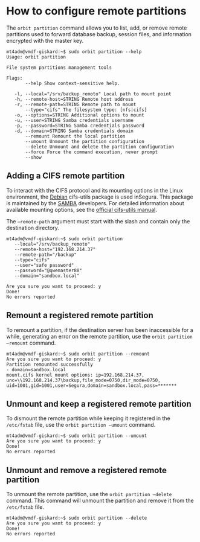# How to configure remote partitions

The `orbit partition` command allows you to list, add, or remove remote partitions used to forward database backup, session files, and information encrypted with the master key.
```
mt4adm@vmdf-giskard:~$ sudo orbit partition --help
Usage: orbit partition

File system partitions management tools

Flags:
       --help Show context-sensitive help.

   -l, --local="/srv/backup_remoto" Local path to mount point
   -h, --remote-host=STRING Remote host address
   -r, --remote-path=STRING Remote path to mount
       --type="cifs" The filesystem type: [nfs|cifs]
   -o, --options=STRING Additional options to mount
   -u, --user=STRING Samba credentials username
   -p, --password=STRING Samba credentials password
   -d, --domain=STRING Samba credentials domain
       --remount Remount the local partition
       --umount Unmount the partition configuration
       --delete Unmount and delete the partition configuration
       --force Force the command execution, never prompt
       --show
``` 
## Adding a CIFS remote partition

To interact with the CIFS protocol and its mounting options in the Linux environment, the [Debian](https://www.debian.org/) cifs-utils package is used inSegura. This package is maintained by the [SAMBA](https://www.samba.org/) developers. For detailed information about available mounting options, see the [official cifs-utils manual](https://wiki.samba.org/index.php/LinuxCIFS_utils).

The `–remote-path` argument must start with the slash and contain only the destination directory.
``` 
mt4adm@vmdf-giskard:~$ sudo orbit partition
   --local="/srv/backup_remoto"
   --remote-host="192.168.214.37"
   --remote-path="/backup"
   --type="cifs"
   --user="safe password"
   --password="@qwemaster88"
   --domain="sandbox.local"
  
Are you sure you want to proceed: y
Done!
No errors reported
```
## Remount a registered remote partition
To remount a partition, if the destination server has been inaccessible for a while, generating an error on the remote partition, use the `orbit partition –remount` command.
``` 
mt4adm@vmdf-giskard:~$ sudo orbit partition --remount
Are you sure you want to proceed: y
Partition remounted successfully
- domain=sandbox.local
mount.cifs kernel mount options: ip=192.168.214.37,
unc=\\192.168.214.37\backup,file_mode=0750,dir_mode=0750,
uid=1001,gid=1001,user=Segura,domain=sandbox.local,pass=*******
``` 
## Unmount and keep a registered remote partition
To dismount the remote partition while keeping it registered in the `/etc/fstab` file, use the `orbit partition –umount` command.
```
mt4adm@vmdf-giskard:~$ sudo orbit partition --umount
Are you sure you want to proceed: y
Done!
No errors reported
``` 
## Unmount and remove a registered remote partition
To unmount the remote partition, use the `orbit partition –delete` command. This command will unmount the partition and remove it from the `/etc/fstab` file.
```
mt4adm@vmdf-giskard:~$ sudo orbit partition --delete
Are you sure you want to proceed: y
Done!
No errors reported
``` 